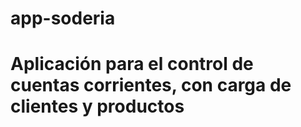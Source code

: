 ﻿# app-soderia
# Aplicación para el control de cuentas corrientes, con carga de clientes y productos
